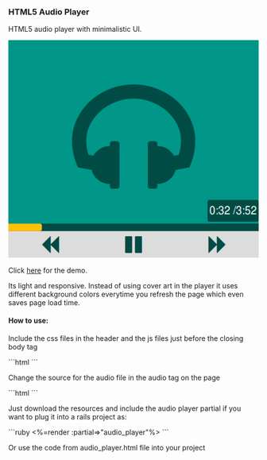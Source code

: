 <h3>HTML5 Audio Player</h3>
<p>HTML5 audio player with minimalistic UI.</p>
<img src="media/audio_player.png">
<p>Click <a href="https://sahil290791.github.io/custom_audio_player/">here</a> for the demo.</p>
<p>Its light and responsive. Instead of using cover art in the player it uses different background colors everytime you refresh the page which even saves page load time.</p>
<h4>How to use:</h4>
<p>Include the css files in the header and the js files just before the closing body tag</p>
```html
<!-- CSS Files-->
	<head>
    	<link rel="stylesheet" href="https://maxcdn.bootstrapcdn.com/bootstrap/3.3.1/css/bootstrap.min.css">
    	<link href="https://maxcdn.bootstrapcdn.com/font-awesome/4.2.0/css/font-awesome.min.css" rel="stylesheet">
    	<link rel="stylesheet" type="text/css" href="css/audio_player.css">
	</head>
	<body>
	<!--AUDIO PLAYER CODE goes here -->
	<!-- JS Files-->
       <script src="https://ajax.googleapis.com/ajax/libs/jquery/1.11.0/jquery.min.js"></script>
       <script src="https://maxcdn.bootstrapcdn.com/bootstrap/3.3.1/js/bootstrap.min.js"></script>
       <script type="text/javascript" src="js/audio_player.js"></script>
    </body>
```
<p>Change the source for the audio file in the audio tag on the page</p>
```html
<audio controls preload="auto" hidden id="audio-file" >
          <source src="media/water.mp3" type="audio/mpeg">
          <source src="media/water.ogg" type="audio/ogg">
</audio>
```
<p>Just download the resources and include the audio player partial if you want to plug it into a rails project as: </p>
```ruby
<%=render :partial=>"audio_player"%>
```
<p>Or use the code from audio_player.html file into your project</p>



